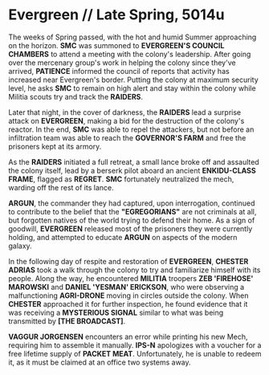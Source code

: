 # Evergreen // Late Spring, 5014u
The weeks of Spring passed, with the hot and humid Summer approaching on the horizon. **SMC** was summoned to **EVERGREEN'S COUNCIL CHAMBERS** to attend a meeting with the colony's leadership. After going over the mercenary group's work in helping the colony since they've arrived, **PATIENCE** informed the council of reports that activity has increased near Evergreen's border. Putting the colony at maximum security level, he asks **SMC** to remain on high alert and stay within the colony while Militia scouts try and track the **RAIDERS**.

Later that night, in the cover of darkness, the **RAIDERS** lead a surprise attack on **EVERGREEN**, making a bid for the destruction of the colony's reactor. In the end, **SMC** was able to repel the attackers, but not before an infiltration team was able to reach the **GOVERNOR'S FARM** and free the prisoners kept at its armory.

As the **RAIDERS** initiated a full retreat, a small lance broke off and assaulted the colony itself, lead by a berserk pilot aboard an ancient **ENKIDU-CLASS FRAME**, flagged as **REGRET**. **SMC** fortunately neutralized the mech, warding off the rest of its lance.

**ARGUN**, the commander they had captured, upon interrogation, continued to contribute to the belief that the **"EGREGORIANS"** are not criminals at all, but forgotten natives of the world trying to defend their home. As a sign of goodwill, **EVERGREEN** released most of the prisoners they were currently holding, and attempted to educate **ARGUN** on aspects of the modern galaxy.

In the following day of respite and restoration of **EVERGREEN**, **CHESTER ADRIAS** took a walk through the colony to try and familiarize himself with its people. Along the way, he encountered **MILITIA** troopers **ZEB 'FIREHOSE' MAROWSKI** and **DANIEL 'YESMAN' ERICKSON**, who were observing a malfunctioning **AGRI-DRONE** moving in circles outside the colony. When **CHESTER** approached it for further inspection, he found evidence that it was receiving a **MYSTERIOUS SIGNAL** similar to what was being transmitted by **\[THE BROADCAST\]**.

**VAGGUR JORGENSEN** encounters an error while printing his new Mech, requiring him to assemble it manually. **IPS-N** apologizes with a voucher for a free lifetime supply of **PACKET MEAT**. Unfortunately, he is unable to redeem it, as it must be claimed at an office two systems away.
